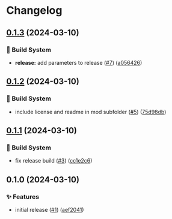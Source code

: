 # Changelog

## [0.1.3](https://github.com/Xenira/TTIK/compare/v0.1.2...v0.1.3) (2024-03-10)


### 👷 Build System

* **release:** add parameters to release ([#7](https://github.com/Xenira/TTIK/issues/7)) ([a056426](https://github.com/Xenira/TTIK/commit/a0564269d525f2b6238f7591d2b9277de99ab4a1))

## [0.1.2](https://github.com/Xenira/TTIK/compare/v0.1.1...v0.1.2) (2024-03-10)


### 👷 Build System

* include license and readme in mod subfolder ([#5](https://github.com/Xenira/TTIK/issues/5)) ([75d98db](https://github.com/Xenira/TTIK/commit/75d98db91115eabe03f9acd1ba0a79c15a5c625a))

## [0.1.1](https://github.com/Xenira/TTIK/compare/v0.1.0...v0.1.1) (2024-03-10)


### 👷 Build System

* fix release build ([#3](https://github.com/Xenira/TTIK/issues/3)) ([cc1e2c6](https://github.com/Xenira/TTIK/commit/cc1e2c6082234d53d9f0cb467673caa92ddaa908))

## 0.1.0 (2024-03-10)


### ✨ Features

* initial release ([#1](https://github.com/Xenira/TTIK/issues/1)) ([aef2041](https://github.com/Xenira/TTIK/commit/aef2041c47d164697036fc7651fbfd070f49c668))
